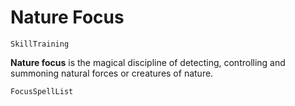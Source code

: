 # Nature Focus

`SkillTraining`

**Nature focus** is the magical discipline of detecting, controlling and summoning natural forces or creatures of nature.

`FocusSpellList`